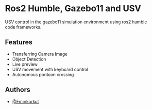 
# Ros2 Humble, Gazebo11 and USV

USV control in the gazebo11 simulation environment using ros2 humble code frameworks.


## Features

- Transferring Camera Image
- Object Detection
- Live preview
- USV movement with keyboard control
- Autonomous pontoon crossing

  
## Authors

- [@Eminkorkut](https://github.com/Eminkorkut)

  

